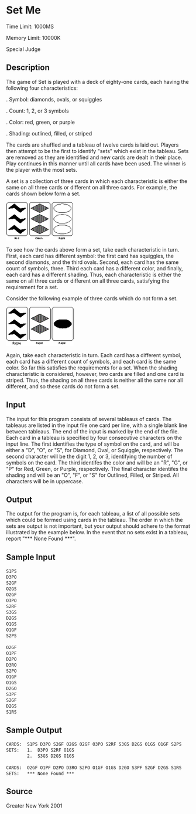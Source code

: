 # Set Me

Time Limit: 1000MS

Memory Limit: 10000K

Special Judge


## Description

The game of Set is played with a deck of eighty-one cards, each having the following four characteristics:

.   Symbol: diamonds, ovals, or squiggles

.   Count: 1, 2, or 3 symbols

.   Color: red, green, or purple

.   Shading: outlined, filled, or striped

The cards are shuffled and a tableau of twelve cards is laid out. Players then attempt to be the first to identify "sets" which exist in the tableau. Sets are removed as they are identified and new cards are dealt in their place. Play continues in this manner until all cards have been used. The winner is the player with the most sets.

A set is a collection of three cards in which each characteristic is either the same on all three cards or different on all three cards. For example, the cards shown below form a set.

![](me1.gif)

To see how the cards above form a set, take each characteristic in turn. First, each card has different symbol: the first card has squiggles, the second diamonds, and the third ovals. Second, each card has the same count of symbols, three. Third each card has a different color, and finally, each card has a different shading. Thus, each characteristic is either the same on all three cards or different on all three cards, satisfying the requirement for a set.

Consider the following example of three cards which do not form a set.

![](me2.gif)

Again, take each characteristic in turn. Each card has a different symbol, each card has a different count of symbols, and each card is the same color. So far this satisfies the requirements for a set. When the shading characteristic is considered, however, two cards are filled and one card is striped. Thus, the shading on all three cards is neither all the same nor all different, and so these cards do not form a set.


## Input

The input for this program consists of several tableaus of cards. The tableaus are listed in the input file one card per line, with a single blank line between tableaus. The end of the input is marked by the end of the file. Each card in a tableau is specified by four consecutive characters on the input line. The first identifies the type of symbol on the card, and will be either a "D", "O", or "S", for Diamond, Oval, or Squiggle, respectively. The second character will be the digit 1, 2, or 3, identifying the number of symbols on the card. The third identifes the color and will be an "R", "G", or "P" for Red, Green, or Purple, respectively. The final character identifes the shading and will be an "O", "F", or "S" for Outlined, Filled, or Striped. All characters will be in uppercase.


## Output

The output for the program is, for each tableau, a list of all possible sets which could be formed using cards in the tableau. The order in which the sets are output is not important, but your output should adhere to the format illustrated by the example below. In the event that no sets exist in a tableau, report "*** None Found ***".


## Sample Input

```
S1PS
D3PO
S2GF
O2GS
O2GF
O3PO
S2RF
S3GS
D2GS
O1GS
O1GF
S2PS

O2GF
O1PF
D2PO
D3RO
S2PO
O1GF
O1GS
D2GO
S3PF
S2GF
D2GS
S1RS
```


## Sample Output

```
CARDS:  S1PS D3PO S2GF O2GS O2GF O3PO S2RF S3GS D2GS O1GS O1GF S2PS
SETS:   1.  D3PO S2RF O1GS
        2.  S3GS D2GS O1GS

CARDS:  O2GF O1PF D2PO D3RO S2PO O1GF O1GS D2GO S3PF S2GF D2GS S1RS
SETS:   *** None Found ***
```


## Source

Greater New York 2001
